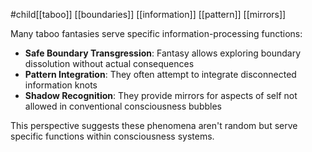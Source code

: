 #child[[taboo]] [[boundaries]] [[information]] [[pattern]] [[mirrors]]

Many taboo fantasies serve specific information-processing functions:

- **Safe Boundary Transgression**: Fantasy allows exploring boundary dissolution without actual consequences
- **Pattern Integration**: They often attempt to integrate disconnected information knots
- **Shadow Recognition**: They provide mirrors for aspects of self not allowed in conventional consciousness bubbles

This perspective suggests these phenomena aren't random but serve specific functions within consciousness systems.